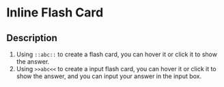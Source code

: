 # Inline Flash Card

## Description

1. Using `::abc::` to create a flash card, you can hover it or click it to show the answer.
2. Using `>>abc<<` to create a input flash card, you can hover it or click it to show the answer, and you can input your
   answer in the input box.
